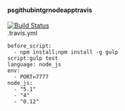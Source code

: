 #### psgithubintgrnodeapptravis
[![Build Status](https://travis-ci.org/rengokantai/psgithubintgrnodeapptravis.svg?branch=master)](https://travis-ci.org/rengokantai/psgithubintgrnodeapptravis)  
.travis.yml
```
before_script:
  - npm install;npm install -g gulp
script:gulp test
language: node_js
env:
  - PORT=7777
node_js:
  - "5.1"
  - "4"
  - "0.12"
```
